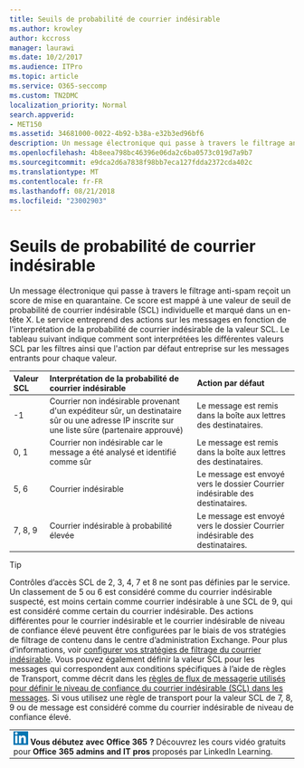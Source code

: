 ```yaml
---
title: Seuils de probabilité de courrier indésirable
ms.author: krowley
author: kccross
manager: laurawi
ms.date: 10/2/2017
ms.audience: ITPro
ms.topic: article
ms.service: O365-seccomp
ms.custom: TN2DMC
localization_priority: Normal
search.appverid:
- MET150
ms.assetid: 34681000-0022-4b92-b38a-e32b3ed96bf6
description: Un message électronique qui passe à travers le filtrage anti-spam reçoit un score de mise en quarantaine. Ce score est mappé à une valeur de seuil de probabilité de courrier indésirable (SCL) individuelle et marqué dans un en-tête X. Le service entreprend des actions sur les messages en fonction de l'interprétation de la probabilité de courrier indésirable de la valeur SCL. Le tableau suivant indique comment sont interprétées les différentes valeurs SCL par les filtres ainsi que l'action par défaut entreprise sur les messages entrants pour chaque valeur.
ms.openlocfilehash: 4b8eea798bc46396e06da2c6ba0573c019d7a9b7
ms.sourcegitcommit: e9dca2d6a7838f98bb7eca127fdda2372cda402c
ms.translationtype: MT
ms.contentlocale: fr-FR
ms.lasthandoff: 08/21/2018
ms.locfileid: "23002903"
---
```

# <a name="spam-confidence-levels"></a>Seuils de probabilité de courrier indésirable

Un message électronique qui passe à travers le filtrage anti-spam reçoit un score de mise en quarantaine. Ce score est mappé à une valeur de seuil de probabilité de courrier indésirable (SCL) individuelle et marqué dans un en-tête X. Le service entreprend des actions sur les messages en fonction de l'interprétation de la probabilité de courrier indésirable de la valeur SCL. Le tableau suivant indique comment sont interprétées les différentes valeurs SCL par les filtres ainsi que l'action par défaut entreprise sur les messages entrants pour chaque valeur.
  
|**Valeur SCL**|**Interprétation de la probabilité de courrier indésirable**|**Action par défaut**|
|:-----|:-----|:-----|
|-1  <br/> |Courrier non indésirable provenant d'un expéditeur sûr, un destinataire sûr ou une adresse IP inscrite sur une liste sûre (partenaire approuvé)  <br/> |Le message est remis dans la boîte aux lettres des destinataires.  <br/> |
|0, 1  <br/> |Courrier non indésirable car le message a été analysé et identifié comme sûr  <br/> |Le message est remis dans la boîte aux lettres des destinataires.  <br/> |
|5, 6  <br/> | Courrier indésirable  <br/> |Le message est envoyé vers le dossier Courrier indésirable des destinataires.  <br/> |
|7, 8, 9  <br/> |Courrier indésirable à probabilité élevée  <br/> |Le message est envoyé vers le dossier Courrier indésirable des destinataires.  <br/> |
   
> [!TIP]
> Contrôles d’accès SCL de 2, 3, 4, 7 et 8 ne sont pas définies par le service. Un classement de 5 ou 6 est considéré comme du courrier indésirable suspecté, est moins certain comme courrier indésirable à une SCL de 9, qui est considéré comme certain du courrier indésirable. Des actions différentes pour le courrier indésirable et le courrier indésirable de niveau de confiance élevé peuvent être configurées par le biais de vos stratégies de filtrage de contenu dans le centre d’administration Exchange. Pour plus d’informations, voir [configurer vos stratégies de filtrage du courrier indésirable](configure-your-spam-filter-policies.md). Vous pouvez également définir la valeur SCL pour les messages qui correspondent aux conditions spécifiques à l’aide de règles de Transport, comme décrit dans les [règles de flux de messagerie utilisés pour définir le niveau de confiance du courrier indésirable (SCL) dans les messages](use-mail-flow-rules-to-set-the-spam-confidence-level-scl-in-messages.md). Si vous utilisez une règle de transport pour la valeur SCL de 7, 8, 9 ou de message est considéré comme du courrier indésirable de niveau de confiance élevé. 
  
||
|:-----|
|![Icône rapide pour LinkedIn Learning](media/eac8a413-9498-4220-8544-1e37d1aaea13.png) **Vous débutez avec Office 365 ?**         Découvrez les cours vidéo gratuits pour **Office 365 admins and IT pros** proposés par LinkedIn Learning. |
   

